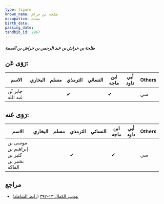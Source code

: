 ```yaml
---
type: figure
known_name: طلحة بن خراش
occupation: محدث
birth_date:
passing_date:
tahdhib_id: 2967
---
```

##### طلحة بن خراش بن عبد الرحمن بن خراش بن الصمة

## رَوَى عَن:
| الاسم              | البخاري | مسلم | الترمذي | النسائي | ابن ماجه | أبي داود | Others |
| ------------------ | ------- | ---- | ------- | ------- | -------- | -------- | ------ |
| جابر بْن عَبد الله |         |      | ✔       |         | ✔        |          | سي     |
## رَوَى عَنه:
| الاسم                                     | البخاري | مسلم | الترمذي | النسائي | ابن ماجه | أبي داود | Others |
| ----------------------------------------- | ------- | ---- | ------- | ------- | -------- | -------- | ------ |
| موسى بن إبراهيم بن كثير بن بشير بن الفاكه |         |      | ✔       |         | ✔        |          | سي     |
## مراجع
- [تهذيب الكمال ١٣-٣٩٢](obsidian://open?vault=Tahdhib-al-Kamal&file=Figures/٢٩٦٧-طلحة%20بن%20خراش%20بن%20عبد%20الرحمن%20بن%20خراش%20بن%20الصمة) ([رابط الشاملة](https://shamela.ws/book/3722/6773))